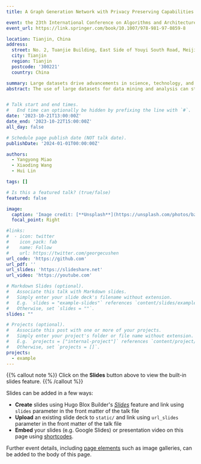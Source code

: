 ```yaml
---
title: A Graph Generation Network with Privacy Preserving Capabilities

event: the 23th International Conference on Algorithms and Architectures for Parallel Processing(ICA3PP 2023)
event_url: https://link.springer.com/book/10.1007/978-981-97-0859-8

location: Tianjin, China
address:
  street: No. 2, Tuanjie Building, East Side of Youyi South Road, Meijiang Sub-district
  city: Tianjin
  region: Tianjin
  postcode: '300221'
  country: China

summary: Large datasets drive advancements in science, technology, and economic growth, with graph-structured data playing a pivotal role in mining and analysis. However, graph data often contains sensitive personal information, exposing it to privacy risks. To address this, the RDP-GGAN framework is proposed, integrating Rényi differential privacy (RDP) with generative adversarial networks (GANs). This framework enforces strict privacy constraints on deep graph generative models, focusing on preserving edge privacy to safeguard relational data connections. By injecting controlled noise into gradients of link-reconstruction models, RDP-GGAN enhances edge differential privacy, offering robust protection for sensitive graph-structured information.
abstract: The use of large datasets for data mining and analysis can stimulate progress in science and technology while also propelling economic growth. Graph-structured data is a crucial component of both data mining and analysis. However, this type of data often contains sensitive personal information, making it vulnerable to potential attacks and widespread privacy breaches. Graph data encodes sensitive information, including personal attributes (nodes) and complex interaction relationships (edges). Rényi differential privacy provides a stricter definition of privacy protection. This paper introduces the RDP-GGAN framework, which integrates Rényi differential privacy technology with generative adversarial networks to offer improved privacy protection capabilities. The framework utilizes Rényi differential privacy to establish and enforce strict privacy constraints for deep graph generative models, with a particular emphasis on preserving edge privacy in graph data to ensure connection privacy in relational data. To enhance edge differential privacy, appropriate noise is injected into the gradient of link-reconstruction-based graph generative models.


# Talk start and end times.
#   End time can optionally be hidden by prefixing the line with `#`.
date: '2023-10-21T13:00:00Z'
date_end: '2023-10-22T15:00:00Z'
all_day: false

# Schedule page publish date (NOT talk date).
publishDate: '2024-01-01T00:00:00Z'

authors:
  - Yangyong Miao
  - Xiaoding Wang
  - Hui Lin

tags: []

# Is this a featured talk? (true/false)
featured: false

image:
  caption: 'Image credit: [**Unsplash**](https://unsplash.com/photos/bzdhc5b3Bxs)'
  focal_point: Right

#links:
#  - icon: twitter
#    icon_pack: fab
#    name: Follow
#    url: https://twitter.com/georgecushen
url_code: 'https://github.com'
url_pdf: ''
url_slides: 'https://slideshare.net'
url_video: 'https://youtube.com'

# Markdown Slides (optional).
#   Associate this talk with Markdown slides.
#   Simply enter your slide deck's filename without extension.
#   E.g. `slides = "example-slides"` references `content/slides/example-slides.md`.
#   Otherwise, set `slides = ""`.
slides: ""

# Projects (optional).
#   Associate this post with one or more of your projects.
#   Simply enter your project's folder or file name without extension.
#   E.g. `projects = ["internal-project"]` references `content/project/deep-learning/index.md`.
#   Otherwise, set `projects = []`.
projects:
  - example
---
```


{{% callout note %}}
Click on the **Slides** button above to view the built-in slides feature.
{{% /callout %}}

Slides can be added in a few ways:

- **Create** slides using Hugo Blox Builder's [_Slides_](https://docs.hugoblox.com/reference/content-types/) feature and link using `slides` parameter in the front matter of the talk file
- **Upload** an existing slide deck to `static/` and link using `url_slides` parameter in the front matter of the talk file
- **Embed** your slides (e.g. Google Slides) or presentation video on this page using [shortcodes](https://docs.hugoblox.com/reference/markdown/).

Further event details, including [page elements](https://docs.hugoblox.com/reference/markdown/) such as image galleries, can be added to the body of this page.
